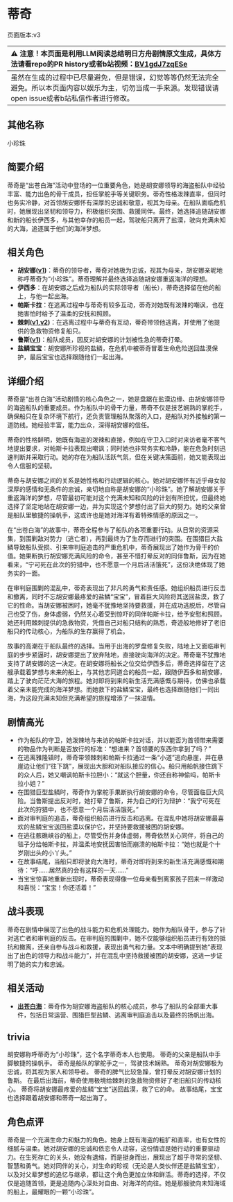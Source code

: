 # 蒂奇
页面版本:v3
 

| :warning: 注意！本页面是利用LLM阅读总结明日方舟剧情原文生成，具体方法请看repo的PR history或者b站视频：[BV1gdJ7zqESe](https://www.bilibili.com/video/BV1gdJ7zqESe/)         |
|:----------------------------|
| 虽然在生成的过程中已尽量避免，但是错误，幻觉等等仍然无法完全避免。所以本页面内容以娱乐为主，切勿当成一手来源。发现错误请open issue或者b站私信作者进行修改。|



## 其他名称
小珍珠
## 简要介绍
蒂奇是“出苍白海”活动中登场的一位重要角色，她是胡安娜领导的海盗船队中经验丰富、能力出色的骨干成员，担任掌舵手等关键职务。蒂奇性格泼辣直率，但同时也务实冷静，对首领胡安娜怀有深厚的忠诚和敬意，视其为母亲。在船队面临危机时，她展现出坚韧和领导力，积极组织突围、救援同伴。最终，她选择追随胡安娜和新的船长伊西多，与其他幸存的船员一起，驾驶船只离开了盐漠，驶向充满未知的大海，追逐属于他们的海洋梦想。
## 相关角色
-   **胡安娜([v1](../chars/extended_char_hu_an_na.md))**：蒂奇的领导者，蒂奇对她极为忠诚，视其为母亲，胡安娜亲昵地称呼蒂奇为“小珍珠”。蒂奇理解并最终选择追随胡安娜重返海洋的理想。
-   **伊西多**：在胡安娜之后成为船队的实际领导者（船长），蒂奇选择留在他的船上，与他一起出海。
-   **帕斯卡拉**：在逃离过程中与蒂奇有较多互动，蒂奇对她既有泼辣的嘲讽，也在她害怕时给予了温柔的安抚和照顾。
-   **棘刺([v1](../chars/char_293_thorns.md),[v2](char_293_thorns.md))**：在逃离过程中与蒂奇有互动，蒂奇带领他逃离，并使用了他提供的急救物资修复船只。
-   **鲁斯([v1](../chars/extended_char_lu_si.md))**：船队成员，因反对胡安娜的计划被性急的蒂奇打晕。
-   **盐鳞宝宝**：胡安娜所珍视的盐鳞，在危机中被蒂奇冒着生命危险送回盐漠保护，最后宝宝也选择跟随他们一起出海。
## 详细介绍
蒂奇是“出苍白海”活动剧情的核心角色之一，她是盘踞在盐漠边缘、由胡安娜领导的海盗船队的重要成员。作为船队中的骨干力量，蒂奇不仅是技艺娴熟的掌舵手，确保船只在复杂环境下航行，还负责管理船队聚落的入口，是船队对外接触的第一道防线。她经验丰富，能力出众，深得胡安娜的信任。

蒂奇的性格鲜明，她既有海盗的泼辣和直接，例如在守卫入口时对来访者毫不客气地提出要求，对帕斯卡拉表现出嘲讽；同时她也非常务实和冷静，能在危急时刻迅速判断并采取行动。她的存在为船队活跃气氛，但在关键决策面前，她又能表现出令人信服的坚韧。

蒂奇与胡安娜之间的关系是她性格和行动逻辑的核心。她对胡安娜怀有近乎母女般深厚的感情和无条件的忠诚，亲切地自称是胡安娜的“小珍珠”。她了解胡安娜关于重返海洋的梦想，尽管最初可能对这个充满未知和风险的计划有所担忧，但最终她选择了坚定地站在胡安娜一边，并为实现这个梦想付出了巨大的努力。她的父亲曾是船队里敏捷的操帆手，这或许也是她对海洋有着特殊情感的原因之一。

在“出苍白海”的故事中，蒂奇全程参与了船队的各项重要行动。从日常的资源采集，到围剿敌对势力（逃亡者），再到最终为了生存而进行的突围。在围猎巨大盐鳞导致船队受损、引来审判庭追击的严重危机中，蒂奇展现出了她作为骨干的价值。她果断执行胡安娜充满风险的命令，甚至不惜打晕反对的同伴鲁斯，因为在她看来，“宁可死在此次的狩猎中，也不愿意一个月后活活饿死”，这份决绝体现了她务实的一面。

在审判庭围剿的混乱中，蒂奇表现出了非凡的勇气和责任感。她组织船员进行反击和撤离，同时不忘胡安娜最疼爱的盐鳞“宝宝”，冒着巨大风险将其送回盐漠，救了它的性命。当胡安娜被困时，她毫不犹豫地坚持要救援，并在成功逃脱后，尽管自己也受了伤，身体虚弱，仍然关心着受到惊吓的同伴帕斯卡拉，给予安慰和照顾。她还利用棘刺提供的急救物资，凭借自己对船只结构的熟悉，奇迹般地修好了老旧船只的传动核心，为船队的生存赢得了机会。

故事的高潮在于船队最终的选择。当用于出海的罗盘修复失败，陆地上又面临审判庭的步步紧逼时，胡安娜提出了放弃陆地，直接驶向海洋的决定。蒂奇毫不犹豫地支持了胡安娜的这一决定。在胡安娜将船长之位交给伊西多后，蒂奇选择留在了这艘承载着梦想与未来的船上，与其他志同道合的船员一起，跟随伊西多和胡安娜，踏上了驶向茫茫大海的旅程。她对即将到来的新生活充满感慨与期待，仿佛也承载着父亲未能完成的海洋梦想。而她救下的盐鳞宝宝，最终也选择跟随他们一同出海，为这段充满未知但充满希望的旅程增添了一抹温情。
## 剧情高光
*   作为船队的守卫，她泼辣地与来访的帕斯卡拉对话，并以能否为首领带来需要的物品作为判断是否放行的标准：“想进来？首领要的东西你拿到了吗？”
*   在逃离雅隆镇时，蒂奇带领棘刺和帕斯卡拉通过一条“小道”逃向悬崖，并在悬崖边让他们“往下跳”，展现出大胆和对船队接应的信心。船只用船帆接住跳下的众人后，她又嘲讽帕斯卡拉胆小：“就这个胆量，你还自称神偷吗，帕斯卡拉小姐？”
*   在围猎巨型盐鳞时，蒂奇作为掌舵手果断执行胡安娜的命令，尽管面临巨大风险。当鲁斯提出反对时，她打晕了鲁斯，并为自己的行为辩护：“我宁可死在此次的狩猎中，也不愿意一个月后活活饿死。”
*   面对审判庭的追击，蒂奇组织船员进行反击和逃离。在混乱中她将胡安娜最喜欢的盐鳞宝宝送回盐漠以保护它，并坚持要救援被困的胡安娜。
*   在逃往骸礁峡谷的船上，尽管受伤并身体虚弱，蒂奇依然关心同伴，将自己的毯子分给帕斯卡拉，并温柔地安抚因害怕而崩溃的帕斯卡拉：“她也就是个十岁刚出头的小丫头。”
*   在故事结尾，当船只即将驶向大海时，蒂奇对即将到来的新生活充满感慨和期待：“呼......居然真的会有这样的一天......”
*   当宝宝惊喜地重新出现时，蒂奇表现得像一位母亲看到离家孩子回来一样激动和喜悦：“宝宝！你还活着！”
## 战斗表现
蒂奇在剧情中展现了出色的战斗能力和危机处理能力。她作为船队骨干，参与了针对逃亡者和审判庭的反击。在审判庭的围剿中，她不仅能够组织船员进行有效的抵抗和撤离，还亲自参与战斗和救援，表现出勇气和力量。文本中明确提到她“表现出了出色的领导力和战斗能力”，并在混乱中坚持救援被困的胡安娜，这进一步证明了她的实力和忠诚。
## 相关活动
-   **[出苍白海](../stories/act39side.md)**：蒂奇作为胡安娜海盗船队的核心成员，参与了船队的全部重大事件，包括日常运营、围猎巨型盐鳞、逃离审判庭追击以及最终的扬帆出海。
## trivia
胡安娜称呼蒂奇为“小珍珠”，这个名字蒂奇本人也使用。
蒂奇的父亲是船队中手脚敏捷的操帆手。
蒂奇是船队的掌舵手之一，驾驶技术娴熟。
蒂奇对胡安娜极为忠诚，将其视为家人和领导者。
蒂奇的脾气比较急躁，曾打晕反对胡安娜计划的鲁斯。
在最后出海前，蒂奇使用极境给棘刺的急救物资修好了老旧船只的传动核心。
蒂奇将胡安娜最疼爱的盐鳞“宝宝”送回盐漠，救了它的命。
故事结尾，宝宝也选择跟着胡安娜和蒂奇一起出海了。
## 角色点评
蒂奇是一个充满生命力和魅力的角色。她身上既有海盗的粗犷和直率，也有女性的细腻与温柔。她对胡安娜的忠诚和依恋令人动容，这份情谊是她行动的重要驱动力。在生死存亡的关头，她没有退缩，而是挺身而出，展现出了超乎寻常的坚韧、智慧和勇气。她对同伴的关心，对生命的珍视（无论是人类伙伴还是盐鳞宝宝），以及对父辈梦想的追忆与继承，都让这个角色更加立体和鲜活。蒂奇的选择，不仅仅是追随首领，更是追随内心深处对自由、对海洋的向往。她是那艘驶向未知海域的船上，最耀眼的一颗“小珍珠”。